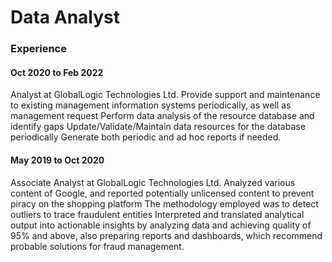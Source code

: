 # Data Analyst

### Experience

#### Oct 2020 to Feb 2022

Analyst at GlobalLogic Technologies Ltd.
Provide support and maintenance to existing management information systems periodically, as well as management request
Perform data analysis of the resource database and identify gaps
Update/Validate/Maintain data resources for the database periodically
Generate both periodic and ad hoc reports if needed.

#### May 2019 to Oct 2020
Associate Analyst at GlobalLogic Technologies Ltd.
Analyzed various content of Google, and reported potentially unlicensed content to prevent piracy on the shopping platform
The methodology employed was to detect outliers to trace fraudulent entities
Interpreted and translated analytical output into actionable insights by analyzing data and achieving quality of 95% and above, also preparing reports and dashboards, which recommend probable solutions for fraud management.



